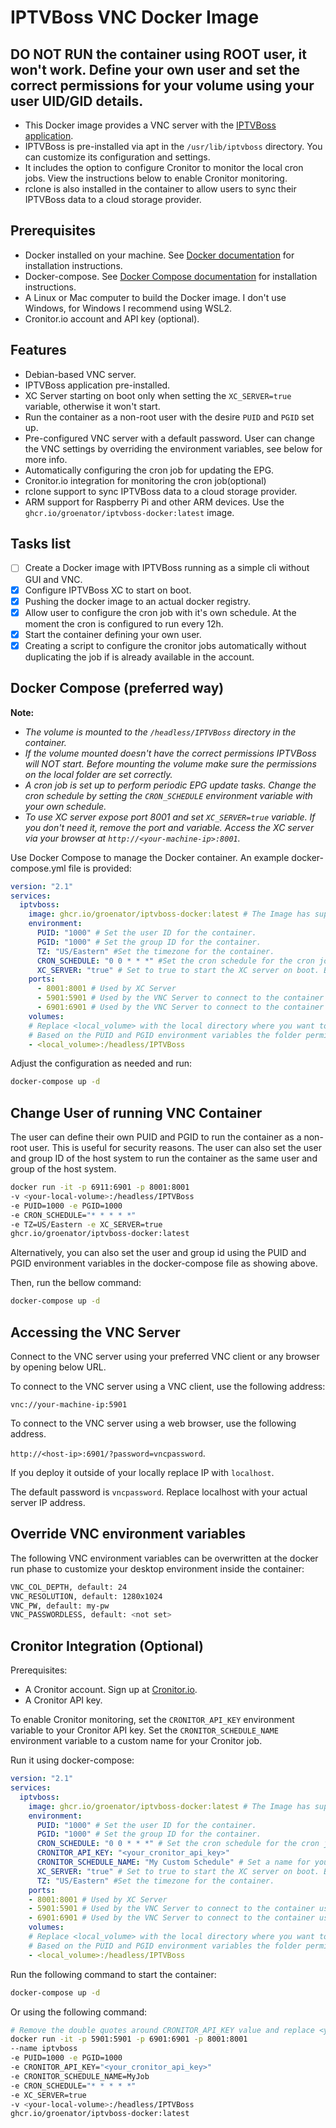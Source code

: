 # IPTVBoss VNC Docker Image

## DO NOT RUN the container using ROOT user, it won't work. Define your own user and set the correct permissions for your volume using your user UID/GID details. 

- This Docker image provides a VNC server with the [IPTVBoss application](https://github.com/walrusone/iptvboss-release/releases/latest).
- IPTVBoss is pre-installed via apt in the `/usr/lib/iptvboss` directory. You can customize its configuration and settings.
- It includes the option to configure Cronitor to monitor the local cron jobs. View the instructions below to enable Cronitor monitoring.
- rclone is also installed in the container to allow users to sync their IPTVBoss data to a cloud storage provider.

## Prerequisites

- Docker installed on your machine. See [Docker documentation](https://docs.docker.com/get-docker/) for installation instructions.
- Docker-compose. See [Docker Compose documentation](https://docs.docker.com/compose/install/) for installation instructions.
- A Linux or Mac computer to build the Docker image. I don't use Windows, for Windows I recommend using WSL2.
- Cronitor.io account and API key (optional).

## Features

- Debian-based VNC server.
- IPTVBoss application pre-installed.
- XC Server starting on boot only when setting the `XC_SERVER=true` variable, otherwise it won't start.
- Run the container as a non-root user with the desire `PUID` and `PGID` set up.
- Pre-configured VNC server with a default password. User can change the VNC settings by overriding the environment variables, see below for more info.
- Automatically configuring the cron job for updating the EPG.
- Cronitor.io integration for monitoring the cron job(optional)
- rclone support to sync IPTVBoss data to a cloud storage provider.
- ARM support for Raspberry Pi and other ARM devices. Use the `ghcr.io/groenator/iptvboss-docker:latest` image.

## Tasks list

- [ ] Create a Docker image with IPTVBoss running as a simple cli without GUI and VNC.
- [x] Configure IPTVBoss XC to start on boot.
- [x] Pushing the docker image to an actual docker registry.
- [x] Allow user to configure the cron job with it's own schedule. At the moment the cron is configured to run every 12h.
- [x] Start the container defining your own user.
- [x] Creating a script to configure the cronitor jobs automatically without duplicating the job if is already available in the account.

## Docker Compose (preferred way)

**Note:**

- *The volume is mounted to the `/headless/IPTVBoss` directory in the container.*
- *If the volume mounted doesn't have the correct permissions IPTVBoss will NOT start. Before mounting the volume make sure the permissions on the local folder are set correctly.*
- *A cron job is set up to perform periodic EPG update tasks. Change the cron schedule by setting the `CRON_SCHEDULE` environment variable with your own schedule.*
- *To use XC server expose port 8001 and set `XC_SERVER=true` variable. If you don't need it, remove the port and variable. Access the XC server via your browser at `http://<your-machine-ip>:8001`.*

Use Docker Compose to manage the Docker container. An example docker-compose.yml file is provided:

```yaml
version: "2.1"
services:
  iptvboss:
    image: ghcr.io/groenator/iptvboss-docker:latest # The Image has support for both ARM and x86 devices.
    environment:
      PUID: "1000" # Set the user ID for the container.
      PGID: "1000" # Set the group ID for the container.
      TZ: "US/Eastern" #Set the timezone for the container.
      CRON_SCHEDULE: "0 0 * * *" #Set the cron schedule for the cron job that will update the EPG data.
      XC_SERVER: "true" # Set to true to start the XC server on boot. By default the XCSERVER is set to false.
    ports:
      - 8001:8001 # Used by XC Server
      - 5901:5901 # Used by the VNC Server to connect to the container using the VNC client.
      - 6901:6901 # Used by the VNC Server to connect to the container using a web browser.
    volumes:
    # Replace <local_volume> with the local directory where you want to store the IPTVBoss data. E.g., /home/user/iptvboss.
    # Based on the PUID and PGID environment variables the folder permissions are set at runtime.
    - <local_volume>:/headless/IPTVBoss
```

Adjust the configuration as needed and run:

```bash
docker-compose up -d
```

## Change User of running VNC Container

The user can define their own PUID and PGID to run the container as a non-root user. This is useful for security reasons. The user can also set the user and group ID of the host system to run the container as the same user and group of the host system.

```bash
docker run -it -p 6911:6901 -p 8001:8001
-v <your-local-volume>:/headless/IPTVBoss
-e PUID=1000 -e PGID=1000
-e CRON_SCHEDULE="* * * * *"
-e TZ=US/Eastern -e XC_SERVER=true
ghcr.io/groenator/iptvboss-docker:latest
```

Alternatively, you can also set the user and group id using the PUID and PGID environment variables in the docker-compose file as showing above.

Then, run the bellow command:

```bash
docker-compose up -d
```

## Accessing the VNC Server

Connect to the VNC server using your preferred VNC client or any browser by opening below URL.

To connect to the VNC server using a VNC client, use the following address:

`vnc://your-machine-ip:5901`

To connect to the VNC server using a web browser, use the following address.

`http://<host-ip>:6901/?password=vncpassword`.

If you deploy it outside of your locally replace IP with `localhost`.

The default password is `vncpassword`. Replace localhost with your actual server IP address.

## Override VNC environment variables

The following VNC environment variables can be overwritten at the docker run phase to customize your desktop environment inside the container:

```bash
VNC_COL_DEPTH, default: 24
VNC_RESOLUTION, default: 1280x1024
VNC_PW, default: my-pw
VNC_PASSWORDLESS, default: <not set>
```

## Cronitor Integration (Optional)

Prerequisites:

- A Cronitor account. Sign up at [Cronitor.io](https://cronitor.io).
- A Cronitor API key.

To enable Cronitor monitoring, set the `CRONITOR_API_KEY` environment variable to your Cronitor API key. Set the `CRONITOR_SCHEDULE_NAME` environment variable to a custom name for your Cronitor job.

Run it using docker-compose:

```yaml
version: "2.1"
services:
  iptvboss:
    image: ghcr.io/groenator/iptvboss-docker:latest # The Image has support for both ARM and x86 devices.
    environment:
      PUID: "1000" # Set the user ID for the container.
      PGID: "1000" # Set the group ID for the container.
      CRON_SCHEDULE: "0 0 * * *" # Set the cron schedule for the cron job that will update the EPG data.
      CRONITOR_API_KEY: "<your_cronitor_api_key>"
      CRONITOR_SCHEDULE_NAME: "My Custom Schedule" # Set a name for your Cronitor.io Job
      XC_SERVER: "true" # Set to true to start the XC server on boot. By default the XCSERVER is set to false.
      TZ: "US/Eastern" #Set the timezone for the container.
    ports:
    - 8001:8001 # Used by XC Server
    - 5901:5901 # Used by the VNC Server to connect to the container using the VNC client.
    - 6901:6901 # Used by the VNC Server to connect to the container using a web browser.
    volumes:
    # Replace <local_volume> with the local directory where you want to store the IPTVBoss data. E.g., /home/user/iptvboss.
    # Based on the PUID and PGID environment variables the folder permissions are set at runtime.
    - <local_volume>:/headless/IPTVBoss
```

Run the following command to start the container:

```bash
docker-compose up -d
```

Or using the following command:

```bash
# Remove the double quotes around CRONITOR_API_KEY value and replace <your_cronitor_api_key> with your actual Cronitor API key.
docker run -it -p 5901:5901 -p 6901:6901 -p 8001:8001
--name iptvboss
-e PUID=1000 -e PGID=1000
-e CRONITOR_API_KEY="<your_cronitor_api_key>"
-e CRONITOR_SCHEDULE_NAME=MyJob
-e CRON_SCHEDULE="* * * * *"
-e XC_SERVER=true
-v <your-local-volume>:/headless/IPTVBoss
ghcr.io/groenator/iptvboss-docker:latest
```

